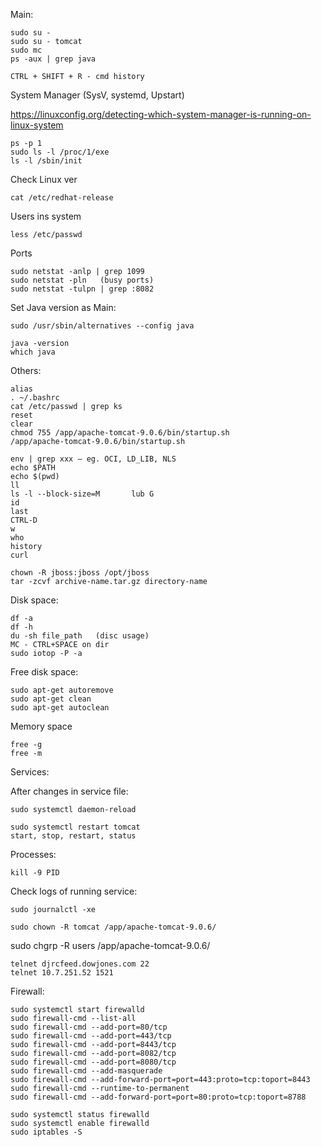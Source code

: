 
Main:

    sudo su -
    sudo su - tomcat
    sudo mc
    ps -aux | grep java

    CTRL + SHIFT + R - cmd history

System Manager (SysV, systemd, Upstart)

https://linuxconfig.org/detecting-which-system-manager-is-running-on-linux-system
    
    ps -p 1
    sudo ls -l /proc/1/exe
    ls -l /sbin/init

Check Linux ver

    cat /etc/redhat-release
    
Users ins system

    less /etc/passwd

Ports

    sudo netstat -anlp | grep 1099
    sudo netstat -pln   (busy ports)
    sudo netstat -tulpn | grep :8082

Set Java version as Main:

    sudo /usr/sbin/alternatives --config java
    
    java -version
    which java


Others:
    
    alias
    . ~/.bashrc
    cat /etc/passwd | grep ks
    reset
    clear
    chmod 755 /app/apache-tomcat-9.0.6/bin/startup.sh
    /app/apache-tomcat-9.0.6/bin/startup.sh
    
    env | grep xxx – eg. OCI, LD_LIB, NLS
    echo $PATH
    echo $(pwd)
    ll
    ls -l --block-size=M       lub G
    id
    last
    CTRL-D
    w
    who
    history
    curl
    
    chown -R jboss:jboss /opt/jboss
    tar -zcvf archive-name.tar.gz directory-name

Disk space:

    df -a
    df -h 
    du -sh file_path   (disc usage)
    MC - CTRL+SPACE on dir
    sudo iotop -P -a

Free disk space:

    sudo apt-get autoremove
    sudo apt-get clean
    sudo apt-get autoclean

Memory space

    free -g
    free -m

Services:

After changes in service file:

    sudo systemctl daemon-reload
    
    sudo systemctl restart tomcat
    start, stop, restart, status

Processes:

    kill -9 PID
    
Check logs of running service:

    sudo journalctl -xe
    
    sudo chown -R tomcat /app/apache-tomcat-9.0.6/
sudo chgrp -R users /app/apache-tomcat-9.0.6/

    telnet djrcfeed.dowjones.com 22
    telnet 10.7.251.52 1521  
   
Firewall:

    sudo systemctl start firewalld
    sudo firewall-cmd --list-all
    sudo firewall-cmd --add-port=80/tcp
    sudo firewall-cmd --add-port=443/tcp
    sudo firewall-cmd --add-port=8443/tcp
    sudo firewall-cmd --add-port=8082/tcp
    sudo firewall-cmd --add-port=8080/tcp
    sudo firewall-cmd --add-masquerade
    sudo firewall-cmd --add-forward-port=port=443:proto=tcp:toport=8443
    sudo firewall-cmd --runtime-to-permanent
    sudo firewall-cmd --add-forward-port=port=80:proto=tcp:toport=8788
    
    sudo systemctl status firewalld
    sudo systemctl enable firewalld
    sudo iptables -S
    
